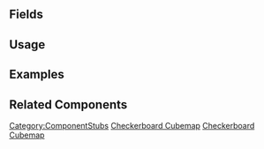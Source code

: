 <languages></languages> <translate>

## Fields

## Usage

## Examples

## Related Components

</translate>

[Category:ComponentStubs](Category:ComponentStubs "wikilink")
[Checkerboard Cubemap](Category:Components{{#translation:}} "wikilink")
[Checkerboard
Cubemap](Category:Components:Assets:Procedural_Cubemaps{{#translation:}} "wikilink")